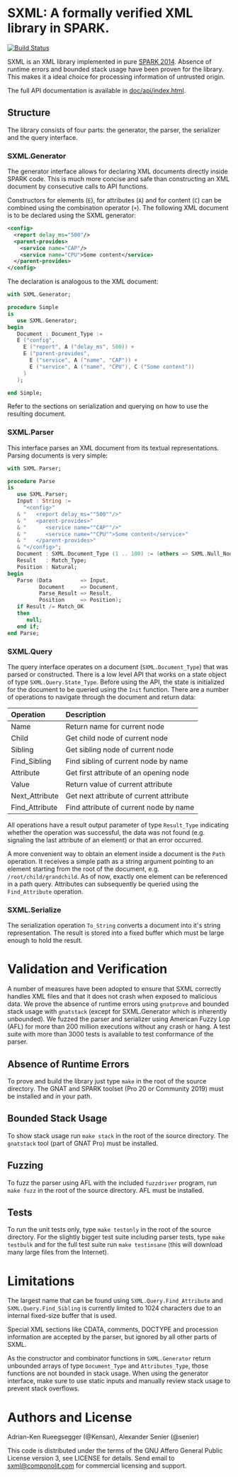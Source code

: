 # SXML: A formally verified XML library in SPARK.

[![Build Status](https://travis-ci.org/Componolit/SXML.svg?branch=master)](https://travis-ci.org/Componolit/SXML)

SXML is an XML library implemented in pure
[SPARK 2014](https://www.adacore.com/about-spark). Absence of runtime errors
and bounded stack usage have been proven for the library. This makes it a ideal
choice for processing information of untrusted origin.

The full API documentation is available in [doc/api/index.html](doc/api/index.html).

## Structure

The library consists of four parts: the generator, the parser, the serializer
and the query interface.

### SXML.Generator

The generator interface allows for declaring XML documents directly inside
SPARK code. This is much more concise and safe than constructing an XML
document by consecutive calls to API functions.

Constructors for elements (`E`), for attributes (`A`) and for content (`C`) can
be combined using the combination operator (`+`). The following XML document is
to be declared using the SXML generator:

```XML
<config>
  <report delay_ms="500"/>
  <parent-provides>
    <service name="CAP"/>
    <service name="CPU">Some content</service>
  </parent-provides>
</config>
```

The declaration is analogous to the XML document:

```Ada
with SXML.Generator;

procedure Simple
is
   use SXML.Generator;
begin
   Document : Document_Type :=
   E ("config",
     E ("report", A ("delay_ms", 500)) +
     E ("parent-provides",
       E ("service", A ("name", "CAP")) +
       E ("service", A ("name", "CPU"), C ("Some content"))
     )
   );

end Simple;
```

Refer to the sections on serialization and querying on how to use the resulting
document.

### SXML.Parser

This interface parses an XML document from its textual representations.
Parsing documents is very simple:

```Ada
with SXML.Parser;

procedure Parse
is
   use SXML.Parser;
   Input : String :=
     "<config>"
   & "   <report delay_ms=""500""/>"
   & "   <parent-provides>"
   & "      <service name=""CAP""/>"
   & "      <service name=""CPU"">Some content</service>"
   & "   </parent-provides>"
   & "</config>";
   Document : SXML.Document_Type (1 .. 100) := (others => SXML.Null_Node);
   Result   : Match_Type;
   Position : Natural;
begin
   Parse (Data         => Input,
          Document     => Document,
          Parse_Result => Result,
          Position     => Position);
   if Result /= Match_OK
   then
      null;
   end if;
end Parse;
```

### SXML.Query

The query interface operates on a document (`SXML.Document_Type`) that was
parsed or constructed. There is a low level API that works on a state object of
type `SXML.Query.State_Type`. Before using the API, the state is initialized
for the document to be queried using the `Init` function. There are a number of
operations to navigate through the document and return data:

| **Operation**  | **Description**                         |
|:---------------|:----------------------------------------|
| Name           | Return name for current node            |
| Child          | Get child node of current node          |
| Sibling        | Get sibling node of current node        |
| Find_Sibling   | Find sibling of current node by name    |
| Attribute      | Get first attribute of an opening node  |
| Value          | Return value of current attribute       |
| Next_Attribute | Get next attribute of current attribute |
| Find_Attribute | Find attribute of current node by name  |

All operations have a result output parameter of type `Result_Type` indicating
whether the operation was successful, the data was not found (e.g. signaling
the last attribute of an element) or that an error occurred.

A more convenient way to obtain an element inside a document is the `Path`
operation. It receives a simple path as a string argument pointing to an
element starting from the root of the document, e.g. `/root/child/grandchild`.
As of now, exactly one element can be referenced in a path query. Attributes
can subsequently be queried using the `Find_Attribute` operation.

### SXML.Serialize

The serialization operation `To_String` converts a document into it's string
representation. The result is stored into a fixed buffer which must be large
enough to hold the result.

# Validation and Verification

A number of measures have been adopted to ensure that SXML correctly handles
XML files and that it does not crash when exposed to malicious data. We prove
the absence of runtime errors using `gnatprove` and bounded stack usage with
`gnatstack` (except for SXML.Generator which is inherently unbounded). We
fuzzed the parser and serializer using American Fuzzy Lop (AFL) for more than
200 million executions without any crash or hang. A test suite with more than
3000 tests is available to test conformance of the parser.

## Absence of Runtime Errors

To prove and build the library just type `make` in the root of the source
directory. The GNAT and SPARK toolset (Pro 20 or Community 2019) must be
installed and in your path.

## Bounded Stack Usage

To show stack usage run `make stack` in the root of the source directory. The
`gnatstack` tool (part of GNAT Pro) must be installed.

## Fuzzing

To fuzz the parser using AFL with the included `fuzzdriver` program, run `make
fuzz` in the root of the source directory. AFL must be installed.

## Tests

To run the unit tests only, type `make testonly` in the root of the source
directory. For the slightly bigger test suite including parser tests, type
`make testbulk` and for the full test suite run `make testinsane` (this will
download many large files from the Internet).

# Limitations

The largest name that can be found using `SXML.Query.Find_Attribute` and
`SXML.Query.Find_Sibling` is currently limited to 1024 characters due to an
internal fixed-size buffer that is used.

Special XML sections like CDATA, comments, DOCTYPE and procession information
are accepted by the parser, but ignored by all other parts of SXML.

As the constructor and combinator functions in `SXML.Generator` return
unbounded arrays of type `Document_Type` and `Attributes_Type`, those functions
are not bounded in stack usage. When using the generator interface, make sure
to use static inputs and manually review stack usage to prevent stack overflows.

# Authors and License

Adrian-Ken Rueegsegger (@Kensan), Alexander Senier (@senier)

This code is distributed under the terms of the GNU Affero General Public
License version 3, see LICENSE for details. Send email to sxml@componolit.com
for commercial licensing and support.
